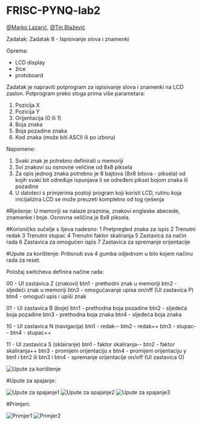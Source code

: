 # FRISC-PYNQ-lab2

[@Marko Lazarić](https://github.com/mlazaric), [@Tin Blažević](https://github.com/TinBlazevic)

Zadatak: Zadatak 8 - Ispisivanje slova i znamenki

Oprema:
- LCD display
- žice
- protoboard

Zadatak je napraviti potprogram za ispisivanje slova i znamenki na LCD zaslon. Potprogram
preko stoga prima više parametara:
1. Pozicija X
2. Pozicija Y
3. Orijentacija (0 ili 1)
4. Boja znaka
5. Boja pozadine znaka
6. Kod znaka (može biti ASCII ili po izboru)

Napomene:
1. Svaki znak je potrebno definirati u memoriji
2. Svi znakovi su osnovne veličine od 8x8 piksela
3. Za opis jednog znaka potrebno je 8 bajtova (8x8 bitova - piksela) od kojih svaki bit
određuje ispunjava li se određeni piksel bojom znaka ili pozadine
4. U datoteci s primjerima postoji program koji koristi LCD, rutinu koja inicijalizira LCD se
može preuzeti kompletno od tog rješenja

#Rješenje:
U memoriji se nalaze praznina, znakovi engleske abecede, znamenke i boje.
Osnovna veličina je 8x8 piksela.

#Korisničko sučelje s lijeva nadesno: 
  1 Pretpregled znaka za ispis
  2 Trenutni redak 
  3 Trenutni stupac
  4 Trenutni faktor skaliranja
  5 Zastavica za način rada
  6 Zastavica za omogućen ispis
  7 Zastavica za spremanje orijentacije

#Upute za korištenje:
Pritisnuti sva 4 gumba odjednom u bilo kojem načinu rada za reset.

Položaj switcheva definira načine rada:

00 - UI zastavica Z (znakovi)
    btn1 - prethodni znak u memoriji 
    btn2 - sljedeći znak u memoriji
    btn3 - omogućavanje upisa on/off (UI zastavica P)
    btn4 - omogući upis i upiši znak
    
01 - UI zastavica B (boje)
    btn1 - prethodna boja pozadine
    btn2 - sljedeća boja pozadine
    btn3 - prethodna boja znaka
    btn4 - sljedeća boja znaka
    
10 - UI zastavica N (navigacija)
    btn1 - redak--
    btn2 - redak++
    btn3 - stupac--
    btn4 - stupac++
    
11 - UI zastavica S (sklairanje)
    btn1 - faktor skaliranja--
    btn2 - faktor skaliranja++
    btn3 - promijeni orijentaciju x
    btn4 - promijeni orijentaciju y
    btn1 i btn2 ili btn3 i btn4 - spremanje orijentacije on/off (UI zastavica O)
    
![Upute za korištenje](/Slike/upute/4.jpg?raw=true "Upute za korištenje")


#Upute za spajanje:

![Upute za spajanje1](/Slike/upute/1.jpg?raw=true "Upute za spajanje")
![Upute za spajanje2](/Slike/upute/2.jpg?raw=true "Upute za spajanje")
![Upute za spajanje3](/Slike/upute/3.jpg?raw=true "Upute za spajanje")


#Primjeri:

![Primjer1](/Slike/primjeri/8.jpg?raw=true "Primjer1")
![Primjer2](/Slike/primjeri/9.jpg?raw=true "Primjer2")
